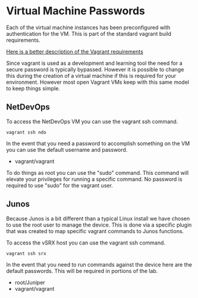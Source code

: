Virtual Machine Passwords
=========================

Each of the virtual machine instances has been preconfigured with authentication for the VM. This is part of the standard vagrant build requirements.

[Here is a better description of the Vagrant requirements](http://docs.vagrantup.com/v2/boxes/base.html)

Since vagrant is used as a development and learning tool the need for a secure password is typically bypassed. However it is possible to change this during the creation of a virtual machine if this is required for your environment. However most open Vagrant VMs keep with this same model to keep things simple.

NetDevOps
---------

To access the NetDevOps VM you can use the vagrant ssh command.

```
vagrant ssh ndo
```

In the event that you need a password to accomplish something on the VM you can use the default username and password.

-	vagrant/vagrant

To do things as root you can use the "sudo" command. This command will elevate your privileges for running a specific command. No password is required to use "sudo" for the vagrant user.

Junos
-----

Because Junos is a bit different than a typical Linux install we have chosen to use the root user to manage the device. This is done via a specific plugin that was created to map specific vagrant commands to Junos functions.

To access the vSRX host you can use the vagrant ssh command.

```
vagrant ssh srx
```

In the event that you need to run commands against the device here are the default passwords. This will be required in portions of the lab.

-	root/Juniper
-	vagrant/vagrant
